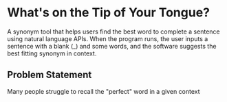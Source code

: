 # What's on the Tip of Your Tongue?

A synonym tool that helps users find the best word to complete a sentence using natural language APIs. 
When the program runs, the user inputs a sentence with a blank (_) and some words, and the software suggests the best fitting synonym in context.

## Problem Statement

Many people struggle to recall the "perfect" word in a given context 
